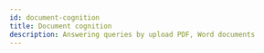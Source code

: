 ```yaml
---
id: document-cognition
title: Document cognition
description: Answering queries by upload PDF, Word documents 
---
```

